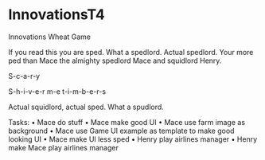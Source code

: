 # InnovationsT4
Innovations Wheat Game

If you read this you are sped. What a spedlord. Actual spedlord. Your more ped than Mace the almighty spedlord Mace and squidlord Henry.

S-c-a-r-y

S-h-i-v-e-r m-e t-i-m-b-e-r-s

Actual squidlord, actual sped. What a spudlord.

Tasks:
• Mace do stuff
• Mace make good UI
• Mace use farm image as background
• Mace use Game UI example as template to make good looking UI
• Mace make UI less sped
• Henry play airlines manager
• Henry make Mace play airlines manager
